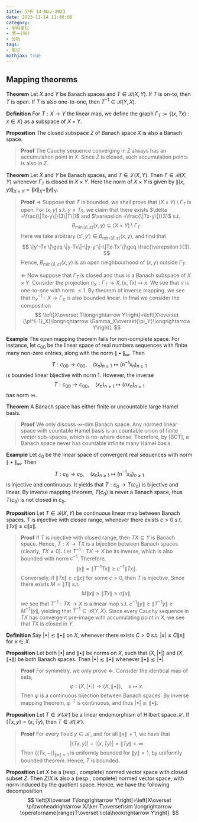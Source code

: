 ```yaml
---
title: 分析 14-Nov-2023
date: 2023-11-14 11:40:00
category: 
- 学科笔记
- 博一(秋)
- 分析
tags: 
- 笔记
mathjax: true
---
```


## Mapping theorems

**Theorem** Let $X$ and $Y$ be Banach spaces and $T\in \mathcal B(X,Y)$. If $T$ is on-to, then $T$ is open. If $T$ is also one-to-one, then $T^{-1}\in \mathcal B(Y,X)$. 

**Definition** For $T:X\to Y$ the linear map, we define the graph $\Gamma_T:=\{(x,Tx):x\in X\}$ as a subspace of $X\times Y$. 

**Proposition** The closed subspace $Z$ of Banach space $X$ is also a Banach space. 

> **Proof** The Cauchy sequence converging in $Z$ always has an accumulation point in $X$. Since $Z$ is closed, such accumulation points is also in $Z$. 

**Theorem** Let $X$ and $Y$ be Banach spaces, and $T\in \mathcal L(X,Y)$. Then $T\in \mathcal B(X,Y)$ whenever $\Gamma_T$ is closed in $X\times Y$. Here the norm of $X\times Y$ is given by $\|(x,y)\|_{X\times Y}=\|x\|_X+\|y\|_Y$. 

> **Proof** $\Rightarrow$ Suppose that $T$ is bounded, we shall prove that $(X\times Y)\setminus \Gamma_T$ is open. For $(x,y)$ s.t. $y\neq Tx$, we claim that there exists $\delta =\frac{\|Tx-y\|}{3\|T\|}$ and $\varepsilon =\frac{\|Tx-y\|}{3}$ s.t. 
> $$
> B_{\min (\delta ,\varepsilon )}(x,y)\subseteq (X\times Y)\setminus \Gamma_T.
> $$
> Here we take arbitrary $(x',y')\in B_{\min (\delta ,\varepsilon )}(x,y)$, and find that 
> $$
> \|y'-Tx'\|\geq \|y-Tx\|-\|y-y'\|-\|Tx-Tx'\|\geq \frac{\varepsilon }{3}. 
> $$
> Hence, $B_{\min (\delta ,\varepsilon )}(x,y)$ is an open neighbourhood of $(x,y)$ outside $\Gamma_T$. 
>
> $\Leftarrow$ Now suppose that $\Gamma_T$ is closed and thus is a Banach subspace of $X\times Y$. Consider the projection $\pi_X:\Gamma_T\to X,(x,Tx)\mapsto x$. We see that $\pi$ is one-to-one with norm $\leq 1$. By theorem of inverse mapping, we see that $\pi_X^{-1}:X\to \Gamma_X$ is also bounded linear. In final we consider the composition 
> $$
> \left[X\overset T\longrightarrow Y\right]=\left[X\overset {\pi^{-1}_X}\longrightarrow \Gamma_X\overset{\pi_Y}\longrightarrow Y\right].
> $$

**Example** The open mapping theorem fails for non-complete space. For instance, let $c_{00}$ be the linear space of real numbers sequences with finite many non-zero entries, along with the norm $\|\bullet\|_\infty$. Then 
$$
T:c_{00}\to c_{00},\quad (x_n)_{n\geq 1}\mapsto (n^{-1}x_n)_{n\geq 1}
$$
is bounded linear bijective with norm $1$. However, the inverse 
$$
T:c_{00}\to c_{00},\quad (x_n)_{n\geq 1}\mapsto (nx_n)_{n\geq 1}
$$
has norm $\infty$. 

**Theorem** A Banach space has either finite or uncountable large Hamel basis.

> **Proof** We only discuss $\infty$-dim Banach space. Any normed linear space with countable Hamel basis is an countable union of finite vector sub-spaces, which is no-where dense. Therefore, by [BCT], a Banach space never has countable infinite many Hamel basis. 

**Example** Let $c_0$ be the linear space of convergent real sequences with norm $\|\bullet\|_\infty$​. Then 
$$
T:c_{0}\to c_{0},\quad (x_n)_{n\geq 1}\mapsto (n^{-1}x_n)_{n\geq 1}
$$
is injective and continuous. It yields that $T:c_0\to T(c_0)$ is bijective and linear. By inverse mapping theorem, $T(c_0)$ is never a Banach space, thus $T(c_0)$ is not closed in $c_0$. 

**Proposition** Let $T\in \mathcal B(X,Y)$ be continuous linear map between Banach spaces. $T$ is injective with closed range, whenever there exists $c>0$ s.t. $\|Tx\|\geq c\|x\|$. 

> **Proof** If $T$ is injective with closed range, then $TX\subseteq Y$ is Banach space. Hence, $T:X\to TX$ is a bijection between Banach spaces (clearly, $TX\neq 0$). Let $T^{-1}:TX\to X$ be its inverse, which is also bounded with norm $c^{-1}$. Therefore, 
> $$
> \|x\|=\|T^{-1}Tx\|\geq c^{-1}\|Tx\|.
> $$
> Conversely, if $\|Tx\|\geq c\|x\|$ for some $c>0$, then $T$ is injective. Since there exists $M=\|T\|$ s.t. 
> $$
> M\|x\|\geq \|Tx\|\geq c\|x\|,
> $$
> we see that $T^{-1}:TX\to X$ is a linear map s.t. $c^{-1}\|y\|\geq \|T^{-1} y\|\geq M^{-1}\|y\|$, yielding that $T^{-1}\in \mathcal B(Y,X)$. Since every Cauchy sequence in $TX$ has convergent pre-image with accumulating point in $X$, we see that $TX$ is closed in $Y$. 

**Definition** Say $|\bullet |\lesssim \|\bullet\|$ on $X$, whenever there exists $C>0$ s.t. $|x|\leq C\|x\|$ for $x\in X$.  

**Proposition** Let both $|\bullet|$ and $\|\bullet\|$ be norms on $X$, such that $(X,|\bullet|)$ and $(X,\|\bullet\|)$ be both Banach spaces. Then $|\bullet|\lesssim\|\bullet\|$ whenever $\|\bullet\|\lesssim |\bullet|$. 

> **Proof** For symmetry, we only prove $\Leftarrow$. Consider the identical map of sets, 
> $$
> \varphi:(X,|\bullet|)\to (X,\|\bullet\|),\quad x\mapsto x.
> $$
> Then $\varphi$ is a continuous bijection between Banach spaces. By inverse mapping theorem, $\varphi^{-1}$ is continuous, and thus $|\bullet|\lesssim\|\bullet\|$. 

**Proposition** Let $T\in \mathcal L(\mathscr H)$ be a linear endomorphism of Hilbert space $\mathscr H$. If $(Tx,y)=(x,Ty)$, then $T\in \mathcal B(\mathscr H)$. 

> **Proof** For every fixed $y\in \mathscr H$, and for all $\|x\|=1$, we have that 
> $$
> |(Tx,y)|=|(x,Ty)|=\|Ty\|<\infty
> $$
> Then $\{(Tx,-)\}_{\|x\|=1}$ is uniformly bounded for $\|y\|=1$, by uniformly bounded theorem. Hence, $T$ is bounded. 

**Proposition** Let $X$ be a (resp., complete) normed vector space with closed subset $Z$. Then $Z/X$ is also a (resp., complete) normed vector space, with norm induced by the quotient space. Hence, we have the following decomposition
$$
\left[X\overset T\longrightarrow Y\right]=\left[X\overset \pi\twoheadrightarrow X/\ker T\overset\sim \longrightarrow \operatorname{range}T\overset \iota\hookrightarrow Y\right].
$$
